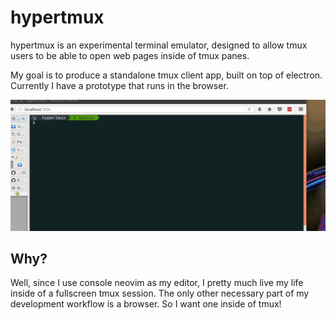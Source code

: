 # hypertmux

hypertmux is an experimental terminal emulator, designed to allow tmux users to be able to open web pages inside of tmux panes.

My goal is to produce a standalone tmux client app, built on top of electron. Currently I have a prototype that runs in the browser.

![img](https://github.com/Widdershin/hypertmux/blob/master/example.gif?raw=true)

Why?
---

Well, since I use console neovim as my editor, I pretty much live my life inside of a fullscreen tmux session. The only other necessary part of my development workflow is a browser. So I want one inside of tmux!
